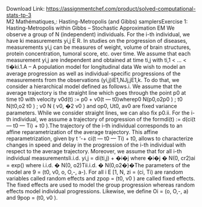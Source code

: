 Download Link: https://assignmentchef.com/product/solved-computational-stats-tp-3
<br>
M2 Mathématiques,: Hasting-Metropolis (and Gibbs) samplersExercise 1: Hasting-Metropolis within Gibbs – Stochastic Approximation EM We observe a group of N (independent) individuals. For the i-th individual, we have ki measurements yi,j E R. In studies on the progression of diseases, measurements yi,j can be measures of weight, volume of brain structures, protein concentration, tumoral score, etc. over time. We assume that each measurement yi,j are independent and obtained at time ti,j with ti,1 &lt; … &lt; ti�ki.1.A – A population model for longitudinal data We wish to model an average progression as well as individual-specific progressions of the measurements from the observations (yi,j)iE1,NJj,jE1,k. To do that, we consider a hierarchical model defined as follows.i. We assume that the average trajectory is the straight line which goes through the point p0 at time t0 with velocity v0d(t) := p0 + v0(t — t0)wherep0 N(p0,o2p0 ) ; t0 N(t0,o2 t0 ) ; v0 N ( v0, �2 v0 ) and op0, Ut0, av0 are fixed variance parameters. While we consider straight lines, we can also fix p0.ii. For the i-th individual, we assume a trajectory of progression of the formdi(t) := d(ci(t — t0 — Ti) + t0 ).The trajectory of the i-th individual corresponds to an affine reparametrization of the average trajectory. This affine reparametrization, given by t ‘-+ ci(t — t0 — Ti) + t0, allows to characterize changes in speed and delay in the progression of the i-th individual with respect to the average trajectory. Moreover, we assume that for all i-th individual measurementsIi.i.d. yi,j = di(ti,j) + �i�j where �i�j � N(0, cr2)ai = exp() where i.i.d. � N(0, o2)Tii.i.d. � N(0,o2�)�The parameters of the model are 9 = (t0, v0, o, O,-, a-). For all i E [1, N, zi = (ci, Ti) are random variables called random effects and zpop = (t0, v0 ) are called fixed effects. The fixed effects are used to model the group progression whereas random effects model individual progressions. Likewise, we define Oi = (o, O,-, a) and 9pop = (t0, v0 ).